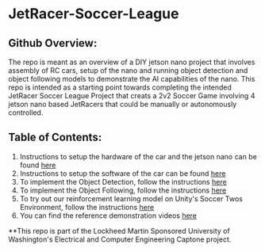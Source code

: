 ﻿# JetRacer-Soccer-League

## Github Overview:
The repo is meant as an overview of a DIY jetson nano project that involves assembly of RC cars, setup of the nano and running object detection and object following models to demonstrate the AI capabilities of the nano. This repo is intended as a starting point towards completing the intended JetRacer Soccer League Project that creats a 2v2 Soccer Game involving 4 jetson nano based JetRacers that could be manually or autonomously controlled.


## Table of Contents:
1. Instructions to setup the hardware of the car and the jetson nano can be found [here](https://github.com/sanem2000/JetRacer-Soccer-League/blob/main/Hardware%20Setup/Hardware%20Setup.md) 
2. Instructions to setup the software of the car can be found [here](https://github.com/sanem2000/JetRacer-Soccer-League/blob/main/Software%20Setup/Software%20Setup.md)
3. To implement the Object Detection, follow the instructions [here](https://github.com/sanem2000/JetRacer-Soccer-League/blob/main/Object%20Detection/Object%20Detection.ipynb)
4. To implement the Object Following, follow the instructions [here](https://github.com/sanem2000/JetRacer-Soccer-League/blob/main/Object%20Following/)
5. To try out our reinforcement learning model on Unity's Soccer Twos Environment, follow the instructions [here](https://github.com/sanem2000/JetRacer-Soccer-League/tree/main/Soccer%20Simulation)
6. You can find the reference demonstration videos [here](https://github.com/sanem2000/JetRacer-Soccer-League/tree/main/Videos/Pictures)

**This repo is part of the Lockheed Martin Sponsored University of Washington's Electrical and Computer Engineering Captone project.
